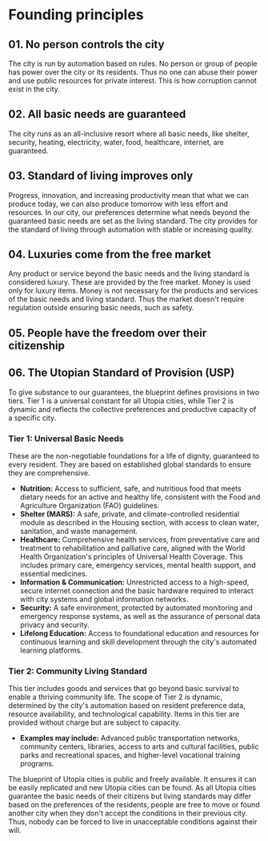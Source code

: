 # Founding principles

## 01. No person controls the city

The city is run by automation based on rules. No person or group of people has power over the city or its residents. Thus no one can abuse their power and use public resources for private interest. This is how corruption cannot exist in the city.

## 02. All basic needs are guaranteed

The city runs as an all-inclusive resort where all basic needs, like shelter, security, heating, electricity, water, food, healthcare, internet, are guaranteed.

## 03. Standard of living improves only

Progress, innovation, and increasing productivity mean that what we can produce today, we can also produce tomorrow with less effort and resources. In our city, our preferences determine what needs beyond the guaranteed basic needs are set as the living standard. The city provides for the standard of living through automation with stable or increasing quality.

## 04. Luxuries come from the free market

Any product or service beyond the basic needs and the living standard is considered luxury. These are provided by the free market. Money is used only for luxury items. Money is not necessary for the products and services of the basic needs and living standard. Thus the market doesn't require regulation outside ensuring basic needs, such as safety.

## 05. People have the freedom over their citizenship

## 06. The Utopian Standard of Provision (USP)

To give substance to our guarantees, the blueprint defines provisions in two tiers. Tier 1 is a universal constant for all Utopia cities, while Tier 2 is dynamic and reflects the collective preferences and productive capacity of a specific city.

### Tier 1: Universal Basic Needs
These are the non-negotiable foundations for a life of dignity, guaranteed to every resident. They are based on established global standards to ensure they are comprehensive.

*   **Nutrition:** Access to sufficient, safe, and nutritious food that meets dietary needs for an active and healthy life, consistent with the Food and Agriculture Organization (FAO) guidelines.
*   **Shelter (MARS):** A safe, private, and climate-controlled residential module as described in the Housing section, with access to clean water, sanitation, and waste management.
*   **Healthcare:** Comprehensive health services, from preventative care and treatment to rehabilitation and palliative care, aligned with the World Health Organization's principles of Universal Health Coverage. This includes primary care, emergency services, mental health support, and essential medicines.
*   **Information & Communication:** Unrestricted access to a high-speed, secure internet connection and the basic hardware required to interact with city systems and global information networks.
*   **Security:** A safe environment, protected by automated monitoring and emergency response systems, as well as the assurance of personal data privacy and security.
*   **Lifelong Education:** Access to foundational education and resources for continuous learning and skill development through the city's automated learning platforms.

### Tier 2: Community Living Standard
This tier includes goods and services that go beyond basic survival to enable a thriving community life. The scope of Tier 2 is dynamic, determined by the city's automation based on resident preference data, resource availability, and technological capability. Items in this tier are provided without charge but are subject to capacity.

*   **Examples may include:** Advanced public transportation networks, community centers, libraries, access to arts and cultural facilities, public parks and recreational spaces, and higher-level vocational training programs.

The blueprint of Utopia cities is public and freely available. It ensures it can be easily replicated and new Utopia cities can be found. As all Utopia cities guarantee the basic needs of their citizens but living standards may differ based on the preferences of the residents, people are free to move or found another city when they don't accept the conditions in their previous city. Thus, nobody can be forced to live in unacceptable conditions against their will.
